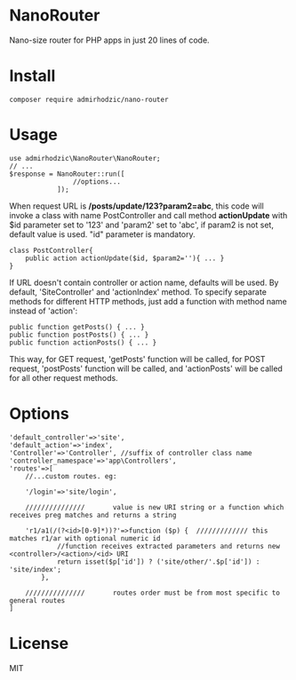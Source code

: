 # NanoRouter
Nano-size router for PHP apps in just 20 lines of code.


# Install

    composer require admirhodzic/nano-router

# Usage

    use admirhodzic\NanoRouter\NanoRouter;
    // ...
    $response = NanoRouter::run([
                    //options...
                ]);

When request URL is <b>/posts/update/123?param2=abc</b>, this code will invoke a class with name PostController and call method <b>actionUpdate</b> with $id parameter set to '123' and 'param2' set to 'abc', if param2 is not set, default value is used. "id" parameter is mandatory.

    class PostController{
        public action actionUpdate($id, $param2=''){ ... }
    }

If URL doesn't contain controller or action name, defaults will be used. By default, 'SiteController' and 'actionIndex' method.
To specify separate methods for different HTTP methods, just add a function with method name instead of 'action':

    public function getPosts() { ... } 
    public function postPosts() { ... }
    public function actionPosts() { ... }

This way, for GET request, 'getPosts' function will be called, for POST request, 'postPosts' function will be called, and 'actionPosts' will be called for all other request methods.

# Options

    'default_controller'=>'site',
    'default_action'=>'index',
    'Controller'=>'Controller', //suffix of controller class name
    'controller_namespace'=>'app\Controllers',
    'routes'=>[
        //...custom routes. eg:
        
        '/login'=>'site/login', 
        
        ///////////////       value is new URI string or a function which receives preg matches and returns a string

        'r1/a1(/(?<id>[0-9]*))?'=>function ($p) {  ///////////// this matches r1/ar with optional numeric id
                //function receives extracted parameters and returns new <controller>/<action>/<id> URI
                return isset($p['id']) ? ('site/other/'.$p['id']) : 'site/index'; 
            },
        
        ///////////////       routes order must be from most specific to general routes
    ]

# License
MIT
